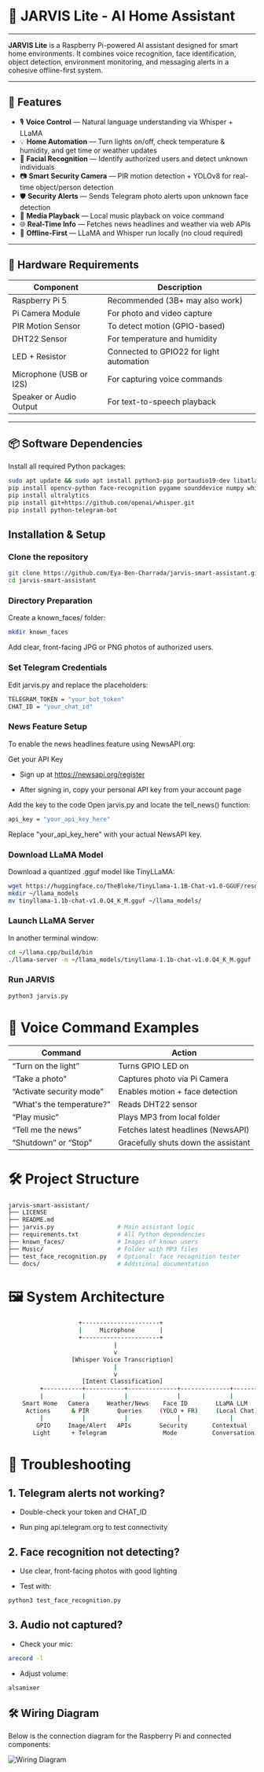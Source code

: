 # 🤖 JARVIS Lite - AI Home Assistant



---

**JARVIS Lite** is a Raspberry Pi-powered AI assistant designed for smart home environments. It combines voice recognition, face identification, object detection, environment monitoring, and messaging alerts in a cohesive offline-first system.

---

## 🚀 Features

- 🎙️ **Voice Control** — Natural language understanding via Whisper + LLaMA
- 💡 **Home Automation** — Turn lights on/off, check temperature & humidity, and get time or weather updates
- 👤 **Facial Recognition** — Identify authorized users and detect unknown individuals
- 📷 **Smart Security Camera** — PIR motion detection + YOLOv8 for real-time object/person detection
- 🛡️ **Security Alerts** — Sends Telegram photo alerts upon unknown face detection
- 🎵 **Media Playback** — Local music playback on voice command
- 🌐 **Real-Time Info** — Fetches news headlines and weather via web APIs
- 🔌 **Offline-First** — LLaMA and Whisper run locally (no cloud required)

---

## 🧰 Hardware Requirements

| Component                  | Description                                |
|---------------------------|--------------------------------------------|
| Raspberry Pi 5            | Recommended (3B+ may also work)            |
| Pi Camera Module          | For photo and video capture                |
| PIR Motion Sensor         | To detect motion (GPIO-based)              |
| DHT22 Sensor              | For temperature and humidity               |
| LED + Resistor            | Connected to GPIO22 for light automation   |
| Microphone (USB or I2S)   | For capturing voice commands               |
| Speaker or Audio Output   | For text-to-speech playback                |

---

## 📦 Software Dependencies

Install all required Python packages:

```bash
sudo apt update && sudo apt install python3-pip portaudio19-dev libatlas-base-dev espeak ffmpeg
pip install opencv-python face-recognition pygame sounddevice numpy whisper pyttsx3 requests gpiozero pillow adafruit-circuitpython-dht
pip install ultralytics
pip install git+https://github.com/openai/whisper.git
pip install python-telegram-bot
```
##  Installation & Setup
### Clone the repository

```bash
git clone https://github.com/Eya-Ben-Charrada/jarvis-smart-assistant.git
cd jarvis-smart-assistant
```
### Directory Preparation
Create a known_faces/ folder:
```bash
mkdir known_faces
```
Add clear, front-facing JPG or PNG photos of authorized users.

### Set Telegram Credentials
Edit jarvis.py and replace the placeholders: 
```bash
TELEGRAM_TOKEN = "your_bot_token"
CHAT_ID = "your_chat_id"
```
### News Feature Setup
To enable the news headlines feature using NewsAPI.org:

Get your API Key

- Sign up at https://newsapi.org/register

- After signing in, copy your personal API key from your account page

Add the key to the code
Open jarvis.py and locate the tell_news() function:
```bash
api_key = "your_api_key_here"
```
Replace "your_api_key_here" with your actual NewsAPI key.

### Download LLaMA Model
Download a quantized .gguf model like TinyLLaMA:
```bash
wget https://huggingface.co/TheBloke/TinyLlama-1.1B-Chat-v1.0-GGUF/resolve/main/tinyllama-1.1b-chat-v1.0.Q4_K_M.gguf
mkdir ~/llama_models
mv tinyllama-1.1b-chat-v1.0.Q4_K_M.gguf ~/llama_models/
```

### Launch LLaMA Server
In another terminal window:
```bash
cd ~/llama.cpp/build/bin
./llama-server -m ~/llama_models/tinyllama-1.1b-chat-v1.0.Q4_K_M.gguf --port 8080
```

### Run JARVIS
```bash
python3 jarvis.py
```

# 🎤 Voice Command Examples

| Command                   | Action                              |
| ------------------------- | ----------------------------------- |
| “Turn on the light”       | Turns GPIO LED on                   |
| “Take a photo”            | Captures photo via Pi Camera        |
| “Activate security mode”  | Enables motion + face detection     |
| “What's the temperature?” | Reads DHT22 sensor                  |
| “Play music”              | Plays MP3 from local folder         |
| “Tell me the news”        | Fetches latest headlines (NewsAPI)  |
| “Shutdown” or “Stop”      | Gracefully shuts down the assistant |


# 🛠️ Project Structure
```bash
jarvis-smart-assistant/
├── LICENSE
├── README.md
├── jarvis.py                  # Main assistant logic
├── requirements.txt           # All Python dependencies
├── known_faces/               # Images of known users
├── Music/                     # Folder with MP3 files
├── test_face_recognition.py   # Optional: face recognition tester
└── docs/                      # Additional documentation
```

# 🖼️ System Architecture
```bash
                    +----------------------+
                    |     Microphone       |
                    +----------------------+
                              |
                              v
                  [Whisper Voice Transcription]
                              |
                              v
                     [Intent Classification]
         +-----------+-----------+--------------+--------------+-------------+
         |           |           |              |              |             |
    Smart Home   Camera     Weather/News    Face ID        LLaMA LLM     Music Player
     Actions      & PIR        Queries     (YOLO + FR)     (Local Chat)    (MP3 Playback)
         |           |           |              |              |             |
        GPIO     Image/Alert   APIs        Security       Contextual     pygame + .mp3
       Light      + Telegram                Mode          Conversation     local folder

```

# 🧪 Troubleshooting
## 1. Telegram alerts not working?
- Double-check your token and CHAT_ID

- Run ping api.telegram.org to test connectivity

## 2. Face recognition not detecting?
- Use clear, front-facing photos with good lighting

- Test with:
```bash
python3 test_face_recognition.py
```

## 3. Audio not captured?
- Check your mic:
```bash
arecord -l
```

- Adjust volume:
```bash
alsamixer
```


## 🛠️ Wiring Diagram

Below is the connection diagram for the Raspberry Pi and connected components:

![Wiring Diagram](wiring.png)









